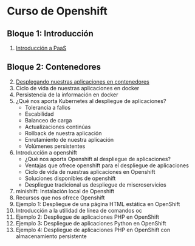 # Curso de Openshift

## Bloque 1: Introducción

1. [Introducción a PaaS](curso/u01)

## Bloque 2: Contenedores

2. [Desplegando nuestras aplicaciones en contenedores](curso/u02)
2. Ciclo de vida de nuestras aplicaciones en docker
3. Persistencia de la información en docker
4. ¿Qué nos aporta Kubernetes al despliegue de aplicaciones?
    * Tolerancia a fallos
    * Escabilidad
    * Balanceo de carga
    * Actualizaciones continúas
    * Rollback de nuestra aplicación
    * Enrutamiento de nuestra aplicación
    * Volúmenes persistentes
5. Introducción a openshift
    * ¿Qué nos aporta Openshift al despliegue de aplicaciones?
    * Ventajas que ofrece openshift para el despliegue de aplicaciones
    * Ciclo de vida de nuestras aplicaciones en Openshift
    * Soluciones disponibles de openshift
    * Despliegue tradicional us despliegue de miscroservicios
6. minishift: Instalación local de Openshift
7. Recursos que nos ofrece Openshift
8. Ejemplo 1: Despliegue de una página HTML estática en OpenShift
9. Introducción a la utilidad de línea de comandos oc
10. Ejemplo 2: Despliegue de aplicaciones PHP en OpenShift
11. Ejemplo 3: Despliegue de aplicaciones Python en OpenShift
12. Ejemplo 4: Despliegue de aplicaciones PHP en OpenShift con almacenamiento persistente

